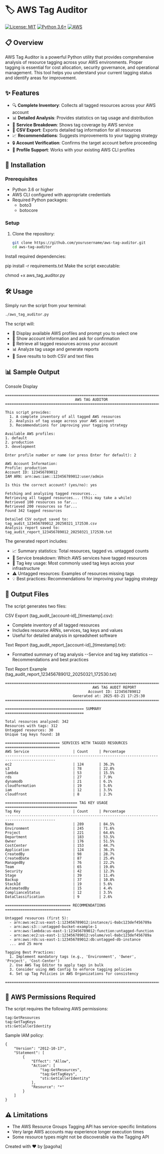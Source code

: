 # 🏷️ AWS Tag Auditor

[![License: MIT](https://img.shields.io/badge/License-MIT-yellow.svg)](https://opensource.org/licenses/MIT)
[![Python 3.6+](https://img.shields.io/badge/python-3.6+-blue.svg)](https://www.python.org/downloads/)
[![AWS](https://img.shields.io/badge/AWS-%23FF9900.svg?style=flat&logo=amazon-aws&logoColor=white)](https://aws.amazon.com/)

## 📋 Overview

AWS Tag Auditor is a powerful Python utility that provides comprehensive analysis of resource tagging across your AWS environments. Proper tagging is essential for cost allocation, security governance, and operational management. This tool helps you understand your current tagging status and identify areas for improvement.

## ✨ Features

- 🔍 **Complete Inventory**: Collects all tagged resources across your AWS account
- 📊 **Detailed Analysis**: Provides statistics on tag usage and distribution
- 📂 **Service Breakdown**: Shows tag coverage by AWS service
- 📝 **CSV Export**: Exports detailed tag information for all resources
- 📈 **Recommendations**: Suggests improvements to your tagging strategy
- 🔒 **Account Verification**: Confirms the target account before proceeding
- 🧩 **Profile Support**: Works with your existing AWS CLI profiles

## 🚀 Installation

### Prerequisites

- Python 3.6 or higher
- AWS CLI configured with appropriate credentials
- Required Python packages:
  - boto3
  - botocore

### Setup

1. Clone the repository:
   ```bash
   git clone https://github.com/yourusername/aws-tag-auditor.git
   cd aws-tag-auditor
   ```
   
Install required dependencies:


pip install -r requirements.txt
Make the script executable:


chmod +x aws_tag_auditor.py

## 🛠️ Usage

Simply run the script from your terminal:

```bash
./aws_tag_auditor.py
```
The script will:

- 📝 Display available AWS profiles and prompt you to select one
- 🔐 Show account information and ask for confirmation
- 🔄 Retrieve all tagged resources across your account
- 📊 Analyze tag usage and generate reports
- 💾 Save results to both CSV and text files

## 📊 Sample Output

Console Display
```
================================================================================
                                AWS TAG AUDITOR
================================================================================

This script provides:
  1. A complete inventory of all tagged AWS resources
  2. Analysis of tag usage across your AWS account
  3. Recommendations for improving your tagging strategy

Available AWS profiles:
1. default
2. production
3. development

Enter profile number or name (or press Enter for default): 2

AWS Account Information:
Profile: production
Account ID: 123456789012
IAM ARN: arn:aws:iam::123456789012:user/admin

Is this the correct account? (yes/no): yes

Fetching and analyzing tagged resources...
Retrieving all tagged resources... (this may take a while)
Retrieved 100 resources so far...
Retrieved 200 resources so far...
Found 342 tagged resources

Detailed CSV output saved to: tag_audit_123456789012_20250321_172530.csv
Analysis report saved to: tag_audit_report_123456789012_20250321_172530.txt
```
The generated report includes:
- 📈 Summary statistics: Total resources, tagged vs. untagged counts
- 🏢 Service breakdown: Which AWS services have tagged resources
- 🔑 Tag key usage: Most commonly used tag keys across your infrastructure
- ⚠️ Untagged resources: Examples of resources missing tags
- 💡 Best practices: Recommendations for improving your tagging strategy

## 📑 Output Files
The script generates two files:

CSV Export (tag_audit_[account-id]_[timestamp].csv):
- Complete inventory of all tagged resources
- Includes resource ARNs, services, tag keys and values
- Useful for detailed analysis in spreadsheet software

Text Report (tag_audit_report_[account-id]_[timestamp].txt):
- Formatted summary of tag analysis
--Service and tag key statistics
--Recommendations and best practices


Text Report Example (tag_audit_report_123456789012_20250321_172530.txt)
```
====================================================================================================
                                        AWS TAG AUDIT REPORT
                                      Account ID: 123456789012
                               Generated at: 2025-03-21 17:25:30
====================================================================================================

==================================== SUMMARY ====================================

Total resources analyzed: 342
Resources with tags: 312
Untagged resources: 30
Unique tag keys found: 18

========================= SERVICES WITH TAGGED RESOURCES =========================
AWS Service                    | Count     | Percentage
---------------------------------------------------------------------------------------------
ec2                            | 124       | 36.3%
s3                             | 78        | 22.8%
lambda                         | 53        | 15.5%
rds                            | 27        | 7.9%
dynamodb                       | 21        | 6.1%
cloudformation                 | 19        | 5.6%
iam                            | 12        | 3.5%
cloudfront                     | 8         | 2.3%

================================= TAG KEY USAGE =================================
Tag Key                        | Count     | Percentage
---------------------------------------------------------------------------------------------
Name                           | 289       | 84.5%
Environment                    | 245       | 71.6%
Project                        | 221       | 64.6%
Department                     | 183       | 53.5%
Owner                          | 176       | 51.5%
CostCenter                     | 153       | 44.7%
Application                    | 124       | 36.3%
CreatedBy                      | 98        | 28.7%
CreatedDate                    | 87        | 25.4%
ManagedBy                      | 76        | 22.2%
Team                           | 65        | 19.0%
Security                       | 42        | 12.3%
Stage                          | 39        | 11.4%
Backup                         | 37        | 10.8%
StackId                        | 19        | 5.6%
AutomatedBy                    | 15        | 4.4%
ComplianceStatus               | 12        | 3.5%
DataClassification             | 9         | 2.6%

============================== RECOMMENDATIONS ==============================

Untagged resources (first 5):
  - arn:aws:ec2:us-east-1:123456789012:instance/i-0abc123def456789a
  - arn:aws:s3:::untagged-bucket-example-1
  - arn:aws:lambda:us-east-1:123456789012:function:untagged-function
  - arn:aws:ec2:us-east-1:123456789012:volume/vol-0abc123def456789a
  - arn:aws:rds:us-east-1:123456789012:db:untagged-db-instance
  ... and 25 more

Tagging Best Practices:
  1. Implement mandatory tags (e.g., 'Environment', 'Owner', 'Project', 'Cost-Center')
  2. Use AWS Tag Editor to apply tags in bulk
  3. Consider using AWS Config to enforce tagging policies
  4. Set up Tag Policies in AWS Organizations for consistency

====================================================================================================
```

## 🔧 AWS Permissions Required
The script requires the following AWS permissions:
```
tag:GetResources
tag:GetTagKeys
sts:GetCallerIdentity
```
Sample IAM policy:
```
{
    "Version": "2012-10-17",
    "Statement": [
        {
            "Effect": "Allow",
            "Action": [
                "tag:GetResources",
                "tag:GetTagKeys",
                "sts:GetCallerIdentity"
            ],
            "Resource": "*"
        }
    ]
}
```

## ⚠️ Limitations
- The AWS Resource Groups Tagging API has service-specific limitations
- Very large AWS accounts may experience longer execution times
- Some resource types might not be discoverable via the Tagging API



Created with ❤️ by [pagoha]
